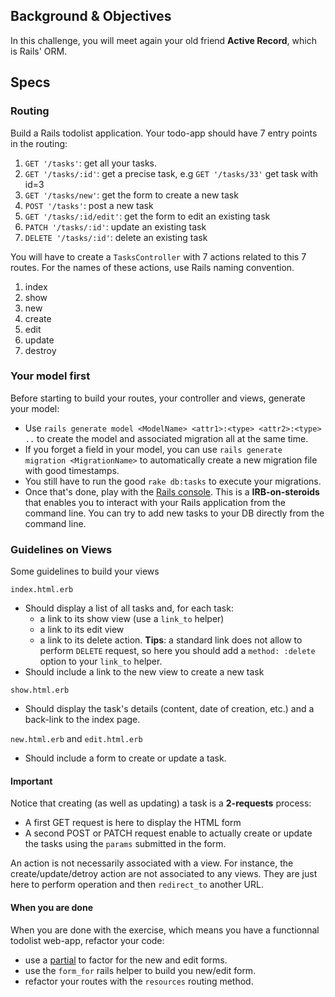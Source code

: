 ## Background & Objectives
In this challenge, you will meet again your old friend **Active Record**, which is Rails' ORM.

## Specs

### Routing

Build a Rails todolist application. Your todo-app should have 7 entry points in the routing:

1. `GET '/tasks'`: get all your tasks.
1. `GET '/tasks/:id'`: get a precise task, e.g `GET '/tasks/33'` get task with id=3
1. `GET '/tasks/new'`: get the form to create a new task
1. `POST '/tasks'`: post a new task
1. `GET '/tasks/:id/edit'`: get the form to edit an existing task
1. `PATCH '/tasks/:id'`: update an existing task
1. `DELETE '/tasks/:id'`: delete an existing task

You will have to create a `TasksController` with 7 actions related to this 7 routes. For the names of these actions, use Rails naming convention.

1. index
1. show
1. new
1. create
1. edit
1. update
1. destroy

### Your model first

Before starting to build your routes, your controller and views, generate your model:

- Use `rails generate model <ModelName> <attr1>:<type> <attr2>:<type> ..` to create the model and associated migration all at the same time.
- If you forget a field in your model, you can use `rails generate migration <MigrationName>` to automatically create a new migration file with good timestamps.
- You still have to run the good `rake db:tasks` to execute your migrations.
- Once that's done, play with the [Rails console](http://guides.rubyonrails.org/command_line.html#rails-console). This is a **IRB-on-steroids** that enables you to interact with your Rails application from the command line. You can try to add new tasks to your DB directly from the command line.

### Guidelines on Views

Some guidelines to build your views

`index.html.erb`
- Should display a list of all tasks and, for each task:
  - a link to its show view (use a `link_to` helper)
  - a link to its edit view
  - a link to its delete action. **Tips**: a standard link does not allow to perform `DELETE` request, so here you should add a `method: :delete` option to your `link_to` helper.
- Should include a link to the new view to create a new task

`show.html.erb`
- Should display the task's details (content, date of creation, etc.) and a back-link to the index page.

`new.html.erb` and `edit.html.erb`
- Should include a form to create or update a task.


#### Important

Notice that creating (as well as updating) a task is a **2-requests** process:
- A first GET request is here to display the HTML form
- A second POST or PATCH request enable to actually create or update the tasks using the `params` submitted in the form.

An action is not necessarily associated with a view. For instance, the create/update/detroy action are not associated to any views. They are just here to perform operation and then `redirect_to` another URL.

#### When you are done

When you are done with the exercise, which means you have a functionnal todolist web-app, refactor your code:

- use a [partial](http://guides.rubyonrails.org/layouts_and_rendering.html) to factor for the new and edit forms.
- use the `form_for` rails helper to build you new/edit form.
- refactor your routes with the `resources` routing method.



